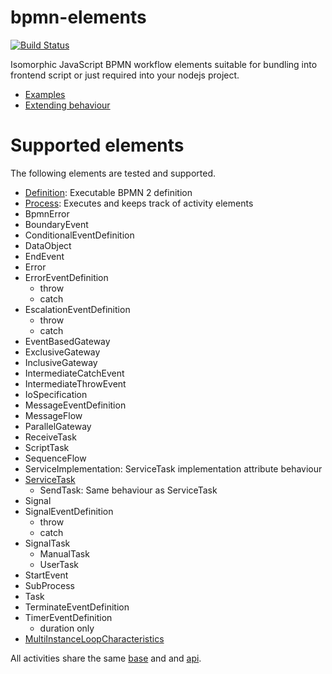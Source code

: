 bpmn-elements
=============

[![Build Status](https://travis-ci.org/paed01/bpmn-elements.svg?branch=master)](https://travis-ci.org/paed01/bpmn-elements)

Isomorphic JavaScript BPMN workflow elements suitable for bundling into frontend script or just required into your nodejs project.

- [Examples](/docs/Examples.md)
- [Extending behaviour](/docs/Extend.md)

# Supported elements

The following elements are tested and supported.

- [Definition](/docs/Definition.md): Executable BPMN 2 definition
- [Process](/docs/Process.md): Executes and keeps track of activity elements
- BpmnError
- BoundaryEvent
- ConditionalEventDefinition
- DataObject
- EndEvent
- Error
- ErrorEventDefinition
  - throw
  - catch
- EscalationEventDefinition
  - throw
  - catch
- EventBasedGateway
- ExclusiveGateway
- InclusiveGateway
- IntermediateCatchEvent
- IntermediateThrowEvent
- IoSpecification
- MessageEventDefinition
- MessageFlow
- ParallelGateway
- ReceiveTask
- ScriptTask
- SequenceFlow
- ServiceImplementation: ServiceTask implementation attribute behaviour
- [ServiceTask](/docs/ServiceTask.md)
  - SendTask: Same behaviour as ServiceTask
- Signal
- SignalEventDefinition
  - throw
  - catch
- SignalTask
  - ManualTask
  - UserTask
- StartEvent
- SubProcess
- Task
- TerminateEventDefinition
- TimerEventDefinition
  - duration only
- [MultiInstanceLoopCharacteristics](/docs/MultiInstanceLoopCharacteristics.md)

All activities share the same [base](/docs/Activity.md) and and [api](/docs/SharedApi.md).
